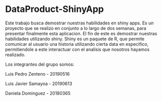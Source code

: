 # DataProduct-ShinyApp

Este trabajo busca demostrar nuestras habilidades en shiny apps. Es un  proyecto que se realizo en conjunto a lo largo de dos semanas, para presentar finalmente esta aplicacion. El fin de este es demostrar nuestras habilidades utilizando shiny. Shiny es un paquete de R, que permite comunicar al usuario una historia utilizando cierta data en especifico, permitiendole a este interactuar con el analisis que nosotros hayamos realizado.



Los integrantes del grupo somos:

Luis Pedro Zenteno    -   20190516

Luis Javier Samayoa   -   20190613

Daniela Dominguez     -   20180365

